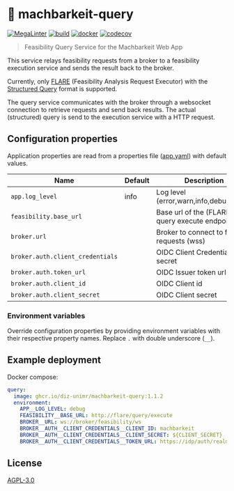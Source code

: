 # 💬 machbarkeit-query

[![MegaLinter](https://github.com/diz-unimr/machbarkeit-query/actions/workflows/mega-linter.yml/badge.svg)](https://github.com/diz-unimr/machbarkeit-query/actions/workflows/mega-linter.yml)
[![build](https://github.com/diz-unimr/machbarkeit-query/actions/workflows/build.yaml/badge.svg)](https://github.com/diz-unimr/machbarkeit-query/actions/workflows/build.yaml)
[![docker](https://github.com/diz-unimr/machbarkeit-query/actions/workflows/release.yaml/badge.svg)](https://github.com/diz-unimr/machbarkeit-query/actions/workflows/release.yaml)
[![codecov](https://codecov.io/gh/diz-unimr/machbarkeit-query/graph/badge.svg?token=Izcyq8RwyX)](https://codecov.io/gh/diz-unimr/machbarkeit-query)


> Feasibility Query Service for the Machbarkeit Web App

This service relays feasibility requests from a broker to a feasibility execution service and sends the result back to
the broker.

Currently, only [FLARE](https://github.com/medizininformatik-initiative/flare) (Feasibility Analysis Request Executor)
with
the [Structured Query](https://github.com/num-codex/codex-structured-query/blob/main/structured-query/documentation/2021_01_29StructeredQueriesDocumentation(Draft).md)
format is supported.

The query service communicates with the broker through a websocket connection to retrieve requests and send back
results. The actual (structured) query is send to the execution service with a HTTP request.

## Configuration properties

Application properties are read from a properties file ([app.yaml](./app.yaml)) with default values.

| Name                             | Default | Description                                    |
|----------------------------------|---------|------------------------------------------------|
| `app.log_level`                  | info    | Log level (error,warn,info,debug,trace)        |
| `feasibility.base_url`           |         | Base url of the (FLARE) query execute endpoint |
| `broker.url`                     |         | Broker to connect to for requests (wss)        |
| `broker.auth.client_credentials` |         | OIDC Client Credentials secret                 |
| `broker.auth.token_url`          |         | OIDC Issuer token url                          |
| `broker.auth.client_id`          |         | OIDC Client id                                 |
| `broker.auth.client_secret`      |         | OIDC Client secret                             |

### Environment variables

Override configuration properties by providing environment variables with their respective property names. Replace `.`
with double underscore (`__`).

## Example deployment

Docker compose:

```yaml
query:
  image: ghcr.io/diz-unimr/machbarkeit-query:1.1.2
  environment:
    APP__LOG_LEVEL: debug
    FEASIBILITY__BASE_URL: http://flare/query/execute
    BROKER__URL: ws://broker/feasibility/ws
    BROKER__AUTH__CLIENT_CREDENTIALS__CLIENT_ID: machbarkeit
    BROKER__AUTH__CLIENT_CREDENTIALS__CLIENT_SECRET: ${CLIENT_SECRET}
    BROKER__AUTH__CLIENT_CREDENTIALS__TOKEN_URL: https://idp/auth/realms/Machbarkeit/protocol/openid-connect/token
```

## License

[AGPL-3.0](https://www.gnu.org/licenses/agpl-3.0.en.html)
